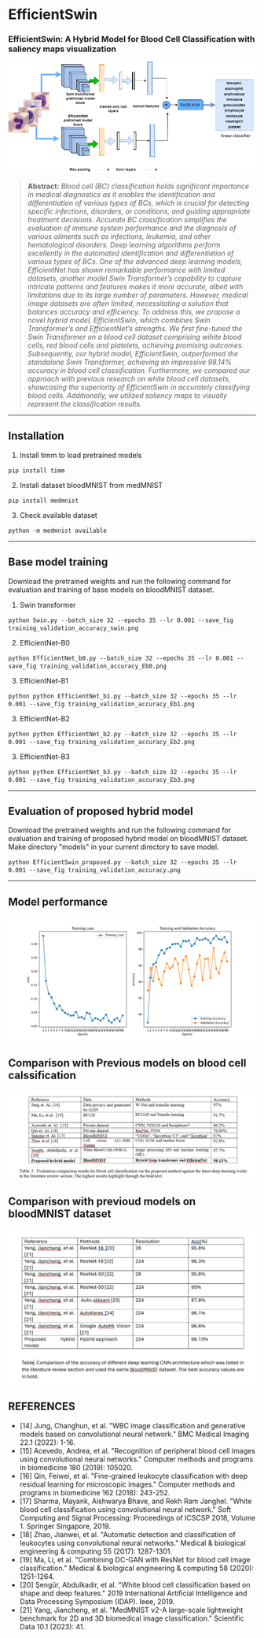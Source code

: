 # EfficientSwin
### **EfficientSwin: A Hybrid Model for Blood Cell Classification with saliency maps visualization**
![main figure](E_swin%20(1).png)
> **Abstract:** *Blood cell (BC) classification holds significant importance in medical diagnostics as it enables the identification and differentiation of various types of BCs, which is crucial for detecting specific infections, disorders, or conditions, and guiding appropriate treatment decisions. Accurate BC classification simplifies the evaluation of immune system performance and the diagnosis of various ailments such as infections, leukemia, and other hematological disorders. Deep learning algorithms perform excellently in the automated identification and differentiation of various types of BCs. One of the advanced deep learning models, EfficientNet has shown remarkable performance with limited datasets, another model Swin Transformer’s capability to capture intricate patterns and features makes it more accurate, albeit with limitations due to its large number of parameters. However, medical image datasets are often limited, necessitating a solution that balances accuracy and efficiency. To address this, we propose a novel hybrid model, EfficientSwin, which combines Swin Transformer’s and EfficientNet’s strengths. We first fine-tuned the Swin Transformer on a blood cell dataset comprising wihite blood cells, red blood cells and platelets, achieving promising outcomes. Subsequently, our hybrid model, EfficientSwin, outperformed the standalone Swin Transformer, achieving an impressive 98.14\% accuracy in blood cell classification. Furthermore, we compared our approach with previous research on white blood cell datasets, showcasing the superiority of EfficientSwin in accurately classifying blood cells.  Additionally, we utilized saliency maps to visually represent the classification results.* 
<hr />

## Installation
1. Install timm to load pretrained models
```shell
pip install timm
```
2. Install dataset bloodMNIST from medMNIST
```shell
pip install medmnist
```
3. Check available dataset
```shell
python -m medmnist available
```

<hr />

## Base model training 
Download the pretrained weights and run the following command for evaluation and training of base models on bloodMNIST dataset.
1. Swin transformer 
```shell
python Swin.py --batch_size 32 --epochs 35 --lr 0.001 --save_fig training_validation_accuracy_swin.png
```
2. EfficientNet-B0 
```shell
python EfficientNet_b0.py --batch_size 32 --epochs 35 --lr 0.001 --save_fig training_validation_accuracy_Eb0.png
```
3. EfficientNet-B1 
```shell
python python EfficientNet_b1.py --batch_size 32 --epochs 35 --lr 0.001 --save_fig training_validation_accuracy_Eb1.png
```
3. EfficientNet-B2 
```shell
python python EfficientNet_b2.py --batch_size 32 --epochs 35 --lr 0.001 --save_fig training_validation_accuracy_Eb2.png
```
3. EfficientNet-B3 
```shell
python python EfficientNet_b3.py --batch_size 32 --epochs 35 --lr 0.001 --save_fig training_validation_accuracy_Eb3.png
```

<hr />

## Evaluation of proposed hybrid model 
Download the pretrained weights and run the following command for evaluation and training of proposed hybrid model on bloodMNIST dataset. Make directory "models" in your current directory to save model. 
```shell
python EfficientSwin_proposed.py --batch_size 32 --epochs 35 --lr 0.001 --save_fig training_validation_accuracy.png
```
<hr />

## Model performance  
![results](training_and_validation_accuracy.png)

## Comparison with Previous models on blood cell calssification
![results](Hybrid_model_compare.PNG)

## Comparison with previoud models on bloodMNIST dataset
![results](Table_compare_BloodMNIST.PNG)


## REFERENCES
* [14] Jung, Changhun, et al. "WBC image classification and generative models based on convolutional neural network." BMC Medical Imaging 22.1 (2022): 1-16.
* [15] Acevedo, Andrea, et al. "Recognition of peripheral blood cell images using convolutional neural networks." Computer methods and programs in biomedicine 180 (2019): 105020.
* [16] Qin, Feiwei, et al. "Fine-grained leukocyte classification with deep residual learning for microscopic images." Computer methods and programs in biomedicine 162 (2018): 243-252.
* [17] Sharma, Mayank, Aishwarya Bhave, and Rekh Ram Janghel. "White blood cell classification using convolutional neural network." Soft Computing and Signal Processing: Proceedings of ICSCSP 2018, Volume 1. Springer Singapore, 2019.
* [18] Zhao, Jianwei, et al. "Automatic detection and classification of leukocytes using convolutional neural networks." Medical & biological engineering & computing 55 (2017): 1287-1301.
* [19] Ma, Li, et al. "Combining DC-GAN with ResNet for blood cell image classification." Medical & biological engineering & computing 58 (2020): 1251-1264.
* [20] Şengür, Abdulkadir, et al. "White blood cell classification based on shape and deep features." 2019 International Artificial Intelligence and Data Processing Symposium (IDAP). Ieee, 2019.
* [21] Yang, Jiancheng, et al. "MedMNIST v2-A large-scale lightweight benchmark for 2D and 3D biomedical image classification." Scientific Data 10.1 (2023): 41.

